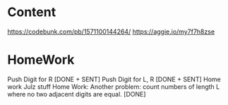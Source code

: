 # Content

https://codebunk.com/pb/1571100144264/
https://aggie.io/my7f7h8zse

# HomeWork

Push Digit for R [DONE + SENT]
Push Digit for L, R [DONE + SENT]
Home work Julz stuff
Home Work: Another problem: count numbers of length L where no two adjacent digits are equal. [DONE]
